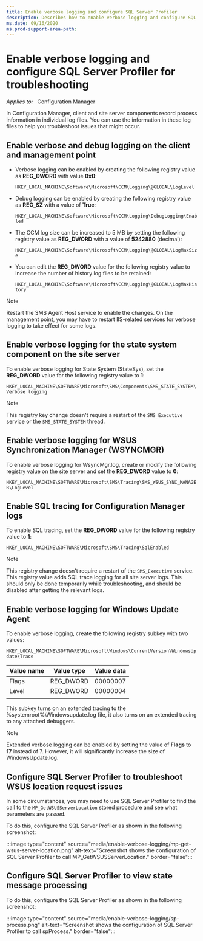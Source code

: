 ```yaml
---
title: Enable verbose logging and configure SQL Server Profiler
description: Describes how to enable verbose logging and configure SQL Server Profiler for troubleshooting issue in Configuration Manager.
ms.date: 09/16/2020
ms.prod-support-area-path:
---
```

# Enable verbose logging and configure SQL Server Profiler for troubleshooting

_Applies to:_ &nbsp; Configuration Manager

In Configuration Manager, client and site server components record process information in individual log files. You can use the information in these log files to help you troubleshoot issues that might occur.

## Enable verbose and debug logging on the client and management point

- Verbose logging can be enabled by creating the following registry value as **REG_DWORD** with value **0x0**:

    `HKEY_LOCAL_MACHINE\Software\Microsoft\CCM\Logging\@GLOBAL\LogLevel`

- Debug logging can be enabled by creating the following registry value as **REG_SZ** with a value of **True**:

    `HKEY_LOCAL_MACHINE\Software\Microsoft\CCM\Logging\DebugLogging\Enabled`

- The CCM log size can be increased to 5 MB by setting the following registry value as **REG_DWORD** with a value of **5242880** (decimal):

    `HKEY_LOCAL_MACHINE\Software\Microsoft\CCM\Logging\@GLOBAL\LogMaxSize`

- You can edit the **REG_DWORD** value for the following registry value to increase the number of history log files to be retained:

    `HKEY_LOCAL_MACHINE\Software\Microsoft\CCM\Logging\@GLOBAL\LogMaxHistory`

> [!NOTE]
> Restart the SMS Agent Host service to enable the changes. On the management point, you may have to restart IIS-related services for verbose logging to take effect for some logs.

## Enable verbose logging for the state system component on the site server

To enable verbose logging for State System (StateSys), set the **REG_DWORD** value for the following registry value to **1**:

`HKEY_LOCAL_MACHINE\SOFTWARE\Microsoft\SMS\Components\SMS_STATE_SYSTEM\Verbose logging`

> [!NOTE]
> This registry key change doesn't require a restart of the `SMS_Executive` service or the `SMS_STATE_SYSTEM` thread.

## Enable verbose logging for WSUS Synchronization Manager (WSYNCMGR)

To enable verbose logging for WsyncMgr.log, create or modify the following registry value on the site server and set the **REG_DWORD** value to **0**:

`HKEY_LOCAL_MACHINE\SOFTWARE\Microsoft\SMS\Tracing\SMS_WSUS_SYNC_MANAGER\LogLevel`

## Enable SQL tracing for Configuration Manager logs

To enable SQL tracing, set the **REG_DWORD** value for the following registry value to **1**:

`HKEY_LOCAL_MACHINE\SOFTWARE\Microsoft\SMS\Tracing\SqlEnabled`

> [!NOTE]
> This registry change doesn't require a restart of the `SMS_Executive` service. This registry value adds SQL trace logging for all site server logs. This should only be done temporarily while troubleshooting, and should be disabled after getting the relevant logs.

## Enable verbose logging for Windows Update Agent

To enable verbose logging, create the following registry subkey with two values:

`HKEY_LOCAL_MACHINE\SOFTWARE\Microsoft\Windows\CurrentVersion\WindowsUpdate\Trace`

|Value name|Value type|Value data|
|---|---|---|
|Flags|REG_DWORD|00000007|
|Level|REG_DWORD|00000004|
||||

This subkey turns on an extended tracing to the %systemroot%\Windowsupdate.log file, it also turns on an extended tracing to any attached debuggers.

> [!NOTE]
> Extended verbose logging can be enabled by setting the value of **Flags** to **17** instead of 7. However, it will significantly increase the size of WindowsUpdate.log.

## Configure SQL Server Profiler to troubleshoot WSUS location request issues

In some circumstances, you may need to use SQL Server Profiler to find the call to the `MP_GetWSUSServerLocation` stored procedure and see what parameters are passed.

To do this, configure the SQL Server Profiler as shown in the following screenshot:

:::image type="content" source="media/enable-verbose-logging/mp-get-wsus-server-location.png" alt-text="Screenshot shows the configuration of SQL Server Profiler to call MP_GetWSUSServerLocation." border="false":::

## Configure SQL Server Profiler to view state message processing

To do this, configure the SQL Server Profiler as shown in the following screenshot:

:::image type="content" source="media/enable-verbose-logging/sp-process.png" alt-text="Screenshot shows the configuration of SQL Server Profiler to call spProcess." border="false":::
